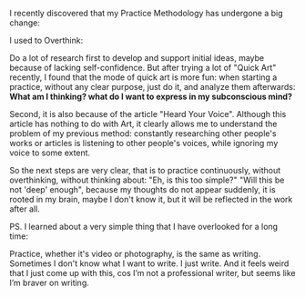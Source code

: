       

I recently discovered that my Practice Methodology has undergone a big change:

I used to Overthink: 

Do a lot of research first to develop and support initial ideas, maybe because of lacking self-confidence. But after trying a lot of "Quick Art" recently, I found that the mode of quick art is more fun: when starting a practice, without any clear purpose, just do it, and analyze them afterwards: **What am I thinking? what do I want to express in my subconscious mind?**

Second, it is also because of the article "Heard Your Voice". Although this article has nothing to do with Art, it clearly allows me to understand the problem of my previous method: constantly researching other people's works or articles is listening to other people's voices, while ignoring my voice to some extent.

So the next steps are very clear, that is to practice continuously, without overthinking, without thinking about: "Eh, is this too simple?" "Will this be not 'deep' enough", because my thoughts do not appear suddenly, it is rooted in my brain, maybe I don't know it, but it will be reflected in the work after all.

PS. I learned about a very simple thing that I have overlooked for a long time:

Practice, whether it's video or photography, is the same as writing. Sometimes I don't know what I want to write. I just write. And it feels weird that I just come up with this, cos I’m not a professional writer, but seems like I’m braver on writing.